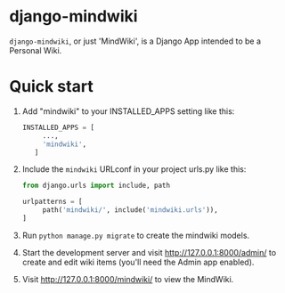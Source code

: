 # django-mindwiki

`django-mindwiki`, or just 'MindWiki', is a Django App intended to be a Personal Wiki.

# Quick start

1. Add "mindwiki" to your INSTALLED_APPS setting like this:
   ```python
   INSTALLED_APPS = [
        ...,
        'mindwiki',
      ]
   ```

2. Include the `mindwiki` URLconf in your project urls.py like this:
   ```python
   from django.urls import include, path
   
   urlpatterns = [
        path('mindwiki/', include('mindwiki.urls')),
   ]
   ```

3. Run `python manage.py migrate` to create the mindwiki models.

4. Start the development server and visit http://127.0.0.1:8000/admin/
   to create and edit wiki items (you'll need the Admin app enabled).

5. Visit http://127.0.0.1:8000/mindwiki/ to view the MindWiki.
